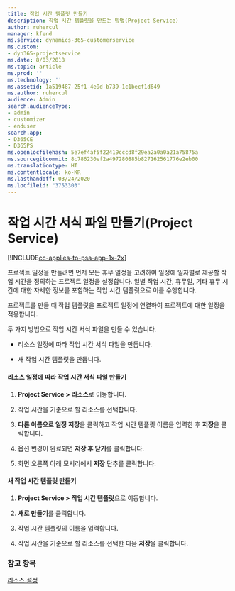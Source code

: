```yaml
---
title: 작업 시간 템플릿 만들기
description: 작업 시간 템플릿을 만드는 방법(Project Service)
author: ruhercul
manager: kfend
ms.service: dynamics-365-customerservice
ms.custom:
- dyn365-projectservice
ms.date: 8/03/2018
ms.topic: article
ms.prod: ''
ms.technology: ''
ms.assetid: 1a519487-25f1-4e9d-b739-1c1becf1d649
ms.author: ruhercul
audience: Admin
search.audienceType:
- admin
- customizer
- enduser
search.app:
- D365CE
- D365PS
ms.openlocfilehash: 5e7ef4af5f22419cccd8f29ea2a0a0a21a75875a
ms.sourcegitcommit: 8c786230ef2a497280885b827162561776e2eb00
ms.translationtype: HT
ms.contentlocale: ko-KR
ms.lasthandoff: 03/24/2020
ms.locfileid: "3753303"
---
```

# <a name="create-a-work-hours-template-project-service"></a>작업 시간 서식 파일 만들기(Project Service)

[!INCLUDE[cc-applies-to-psa-app-1x-2x](../includes/cc-applies-to-psa-app-1x-2x.md)]

프로젝트 일정을 만들려면 먼저 모든 휴무 일정을 고려하여 일정에 일자별로 제공할 작업 시간을 정의하는 프로젝트 일정을 설정합니다. 일별 작업 시간, 휴무일, 기타 휴무 시간에 대한 자세한 정보를 포함하는 작업 시간 템플릿으로 이를 수행합니다.  
  
 프로젝트를 만들 때 작업 템플릿을 프로젝트 일정에 연결하여 프로젝트에 대한 일정을 적용합니다.  
  
 두 가지 방법으로 작업 시간 서식 파일을 만들 수 있습니다.  
  
-   리소스 일정에 따라 작업 시간 서식 파일을 만듭니다.  
  
-   새 작업 시간 템플릿을 만듭니다.  
  
#### <a name="to-create-a-work-hours-template-based-on-a-resources-calendar"></a>리소스 일정에 따라 작업 시간 서식 파일 만들기  
  
1.  **Project Service > 리소스**로 이동합니다.  
  
2.  작업 시간을 기준으로 할 리소스를 선택합니다.  
  
3.  **다른 이름으로 일정 저장**을 클릭하고 작업 시간 템플릿 이름을 입력한 후 **저장**을 클릭합니다.  
  
4.  옵션 변경이 완료되면 **저장 후 닫기**를 클릭합니다.  
  
5.  화면 오른쪽 아래 모서리에서 **저장** 단추를 클릭합니다.  
  
#### <a name="to-create-a-new-work-hours-template"></a>새 작업 시간 템플릿 만들기  
  
1.  **Project Service > 작업 시간 템플릿**으로 이동합니다.  
  
2.  **새로 만들기**를 클릭합니다.  
  
3.  작업 시간 템플릿의 이름을 입력합니다.  
  
4.  작업 시간을 기준으로 할 리소스를 선택한 다음 **저장**을 클릭합니다.  
  
### <a name="see-also"></a>참고 항목  
 [리소스 설정](../project-service/set-up-resources.md)
